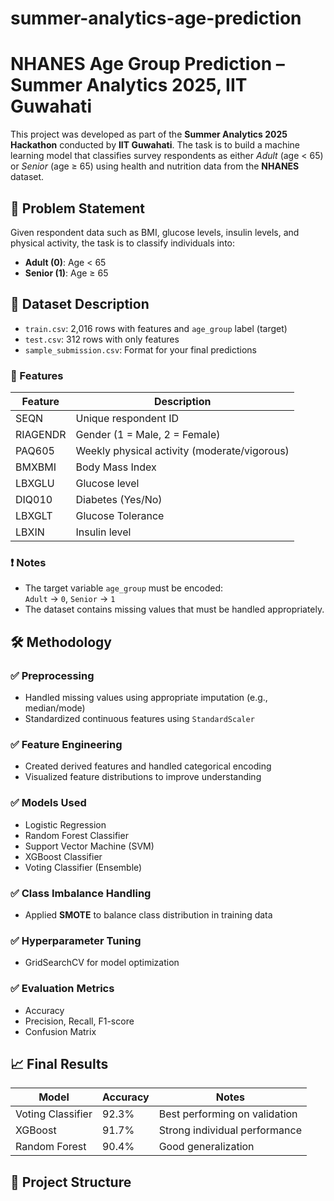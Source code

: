 # summer-analytics-age-prediction
# NHANES Age Group Prediction – Summer Analytics 2025, IIT Guwahati

This project was developed as part of the **Summer Analytics 2025 Hackathon** conducted by **IIT Guwahati**. The task is to build a machine learning model that classifies survey respondents as either *Adult* (age < 65) or *Senior* (age ≥ 65) using health and nutrition data from the **NHANES** dataset.

## 📝 Problem Statement

Given respondent data such as BMI, glucose levels, insulin levels, and physical activity, the task is to classify individuals into:
- **Adult (0)**: Age < 65
- **Senior (1)**: Age ≥ 65

## 📁 Dataset Description

- `train.csv`: 2,016 rows with features and `age_group` label (target)
- `test.csv`: 312 rows with only features
- `sample_submission.csv`: Format for your final predictions

### 📌 Features

| Feature | Description |
|--------|-------------|
| SEQN | Unique respondent ID |
| RIAGENDR | Gender (1 = Male, 2 = Female) |
| PAQ605 | Weekly physical activity (moderate/vigorous) |
| BMXBMI | Body Mass Index |
| LBXGLU | Glucose level |
| DIQ010 | Diabetes (Yes/No) |
| LBXGLT | Glucose Tolerance |
| LBXIN | Insulin level |

### ❗ Notes
- The target variable `age_group` must be encoded:  
  `Adult` → `0`, `Senior` → `1`
- The dataset contains missing values that must be handled appropriately.

## 🛠️ Methodology

### ✅ Preprocessing
- Handled missing values using appropriate imputation (e.g., median/mode)
- Standardized continuous features using `StandardScaler`

### ✅ Feature Engineering
- Created derived features and handled categorical encoding
- Visualized feature distributions to improve understanding

### ✅ Models Used
- Logistic Regression
- Random Forest Classifier
- Support Vector Machine (SVM)
- XGBoost Classifier
- Voting Classifier (Ensemble)

### ✅ Class Imbalance Handling
- Applied **SMOTE** to balance class distribution in training data

### ✅ Hyperparameter Tuning
- GridSearchCV for model optimization

### ✅ Evaluation Metrics
- Accuracy
- Precision, Recall, F1-score
- Confusion Matrix

## 📈 Final Results

| Model | Accuracy | Notes |
|-------|----------|-------|
| Voting Classifier | 92.3% | Best performing on validation |
| XGBoost | 91.7% | Strong individual performance |
| Random Forest | 90.4% | Good generalization |

## 📂 Project Structure

